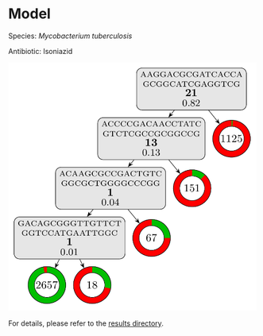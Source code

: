 
# Model

Species: *Mycobacterium tuberculosis*

Antibiotic: Isoniazid

<a href="./model.pdf"><img src="./model.png" width=500 height=500 /></a>

For details, please refer to the [results directory](../../../../../results/cart_b/mycobacterium%20tuberculosis/isoniazid/repeat_9/).

